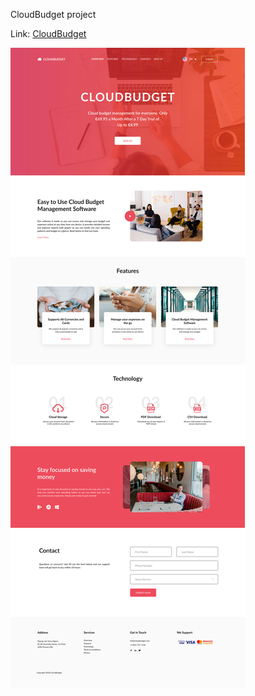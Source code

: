 CloudBudget project

Link: [CloudBudget](https://mainazarov1.github.io/CloudBudget/)

![Landing page](./assets/img/Landing-Page.svg)